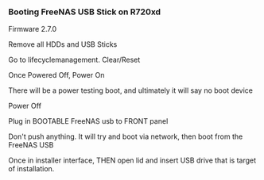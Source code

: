 ### Booting FreeNAS USB Stick on R720xd

Firmware 2.7.0

Remove all HDDs and USB Sticks

Go to lifecyclemanagement. Clear/Reset

Once Powered Off, Power On

There will be a power testing boot, and ultimately it will say no boot device

Power Off

Plug in BOOTABLE FreeNAS usb to FRONT panel

Don't push anything. It will try and boot via network, then boot from the FreeNAS USB

Once in installer interface, THEN open lid and insert USB drive that is target of installation.


